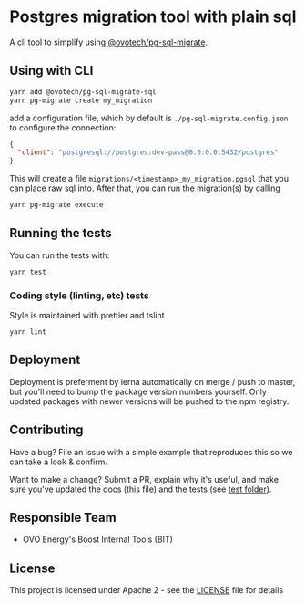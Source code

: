 # Postgres migration tool with plain sql

A cli tool to simplify using [@ovotech/pg-sql-migrate](../pg-sql-migrate).

## Using with CLI

```bash
yarn add @ovotech/pg-sql-migrate-sql
yarn pg-migrate create my_migration
```

add a configuration file, which by default is `./pg-sql-migrate.config.json` to configure the connection:

```json
{
  "client": "postgresql://postgres:dev-pass@0.0.0.0:5432/postgres"
}
```

This will create a file `migrations/<timestamp>_my_migration.pgsql` that you can place raw sql into. After that, you can run the migration(s) by calling

```bash
yarn pg-migrate execute
```

## Running the tests

You can run the tests with:

```bash
yarn test
```

### Coding style (linting, etc) tests

Style is maintained with prettier and tslint

```
yarn lint
```

## Deployment

Deployment is preferment by lerna automatically on merge / push to master, but you'll need to bump the package version numbers yourself. Only updated packages with newer versions will be pushed to the npm registry.

## Contributing

Have a bug? File an issue with a simple example that reproduces this so we can take a look & confirm.

Want to make a change? Submit a PR, explain why it's useful, and make sure you've updated the docs (this file) and the tests (see [test folder](test)).

## Responsible Team

- OVO Energy's Boost Internal Tools (BIT)

## License

This project is licensed under Apache 2 - see the [LICENSE](LICENSE) file for details
